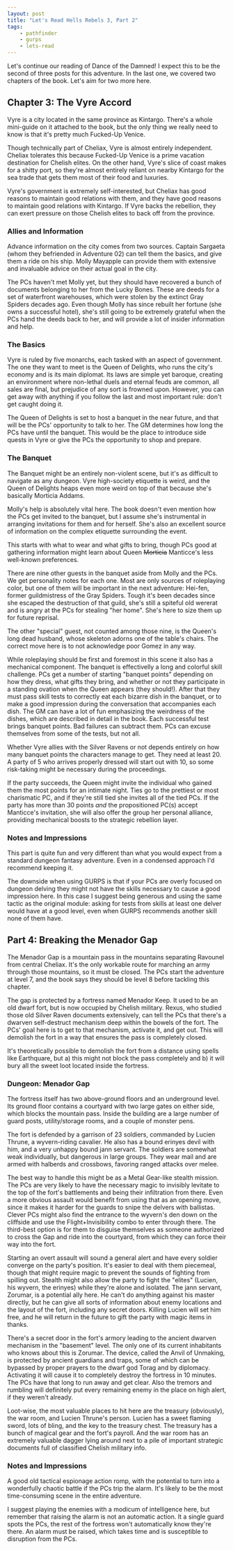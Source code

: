 ```yaml
---
layout: post
title: "Let's Read Hells Rebels 3, Part 2"
tags:
    - pathfinder
    - gurps
    - lets-read
---
```


Let's continue our reading of Dance of the Damned! I expect this to be the
second of three posts for this adventure. In the last one, we covered two
chapters of the book. Let's aim for two more here.

## Chapter 3: The Vyre Accord

Vyre is a city located in the same province as Kintargo. There's a whole
mini-guide on it attached to the book, but the only thing we really need to know
is that it's pretty much Fucked-Up Venice.

Though technically part of Cheliax, Vyre is almost entirely independent. Cheliax
tolerates this because Fucked-Up Venice is a prime vacation destination for
Chelish elites. On the other hand, Vyre's slice of coast makes for a shitty
port, so they're almost entirely reliant on nearby Kintargo for the sea trade
that gets them most of their food and luxuries.

Vyre's government is extremely self-interested, but Cheliax has good reasons to
maintain good relations with them, and they have good reasons to maintain good
relations with Kintargo. If Vyre backs the rebellion, they can exert pressure on
those Chelish elites to back off from the province.

### Allies and Information

Advance information on the city comes from two sources. Captain Sargaeta (whom
they befriended in Adventure 02) can tell them the basics, and give them a ride
on his ship. Molly Mayapple can provide them with extensive and invaluable
advice on their actual goal in the city.

The PCs haven't met Molly yet, but they should have recovered a bunch of
documents belonging to her from the Lucky Bones. These are deeds for a set of
waterfront warehouses, which were stolen by the extinct Gray Spiders decades
ago. Even though Molly has since rebuilt her fortune (she owns a successful
hotel), she's still going to be extremely grateful when the PCs hand the deeds
back to her, and will provide a lot of insider information and help.

### The Basics

Vyre is ruled by five monarchs, each tasked with an aspect of government. The
one they want to meet is the Queen of Delights, who runs the city's economy and
is its main diplomat. Its laws are simple yet baroque, creating an environment
where non-lethal duels and eternal feuds are common, all sales are final, but
prejudice of any sort is frowned upon. However, you can get away with anything
if you follow the last and most important rule: don't get caught doing it.

The Queen of Delights is set to host a banquet in the near future, and that will
be the PCs' opportunity to talk to her. The GM determines how long the PCs have
until the banquet. This would be the place to introduce side quests in Vyre or
give the PCs the opportunity to shop and prepare.


### The Banquet

The Banquet might be an entirely non-violent scene, but it's as difficult to
navigate as any dungeon. Vyre high-society etiquette is weird, and the Queen of
Delights heaps even more weird on top of that because she's basically Morticia
Addams.

Molly's help is absolutely vital here. The book doesn't even mention how the PCs
get invited to the banquet, but I assume she's instrumental in arranging
invitations for them and for herself. She's also an excellent source of
information on the complex etiquette surrounding the event.

This starts with what to wear and what gifts to bring, though PCs good at
gathering information might learn about Queen ~~Morticia~~ Manticce's less
well-known preferences.

There are nine other guests in the banquet aside from Molly and the PCs. We get
personality notes for each one. Most are only sources of roleplaying color, but
one of them will be important in the next adventure: Hei-fen, former
guildmistress of the Gray Spiders. Tough it's been decades since she escaped the
destruction of that guild, she's still a spiteful old wererat and is angry at
the PCs for stealing "her home". She's here to size them up for future reprisal.

The other "special" guest, not counted among those nine, is the Queen's long
dead husband, whose skeleton adorns one of the table's chairs. The correct move
here is to not acknowledge poor Gomez in any way.

While roleplaying should be first and foremost in this scene it also has a
mechanical component. The banquet is effectivelly a long and colorful skill
challenge. PCs get a number of starting "banquet points" depending on how they
dress, what gifts they bring, and whether or not they participate in a standing
ovation when the Queen appears (they should!). After that they must pass skill
tests to correctly eat each bizarre dish in the banquet, or to make a good
impression during the conversation that accompanies each dish. The GM can have a
lot of fun emphasizing the weirdness of the dishes, which are described in
detail in the book. Each successful test brings banquet points. Bad failures can
subtract them. PCs can excuse themselves from some of the tests, but not all.

Whether Vyre allies with the Silver Ravens or not depends entirely on how many
banquet points the characters manage to get. They need at least 20. A party of 5
who arrives properly dressed will start out with 10, so some risk-taking might
be necessary during the proceedings.

If the party succeeds, the Queen might invite the individual who gained them the
most points for an intimate night. Ties go to the prettiest or most charismatic
PC, and if they're still tied she invites all of the tied PCs. If the party has
more than 30 points _and_ the propositioned PC(s) accept Manticce's invitation,
she will also offer the group her personal alliance, providing mechanical boosts
to the strategic rebellion layer.

### Notes and Impressions

This part is quite fun and very different than what you would expect from a
standard dungeon fantasy adventure. Even in a condensed approach I'd recommend
keeping it.

The downside when using GURPS is that if your PCs are overly focused on dungeon
delving they might not have the skills necessary to cause a good impression
here. In this case I suggest being generous and using the same tactic as the
original module: asking for tests from skills at least one delver would have at
a good level, even when GURPS recommends another skill none of them have.

## Part 4: Breaking the Menador Gap


The Menador Gap is a mountain pass in the mountains separating Ravounel from
central Cheliax. It's the only workable route for marching an army through those
mountains, so it must be closed. The PCs start the adventure at level 7, and the
book says they should be level 8 before tackling this chapter.

The gap is protected by a fortress named Menador Keep. It used to be an old
dwarf fort, but is now occupied by Chelish military. Rexus, who studied those
old Silver Raven documents extensively, can tell the PCs that there's a dwarven
self-destruct mechanism deep within the bowels of the fort. The PCs' goal here
is to get to that mechanism, activate it, and get out. This will demolish the
fort in a way that ensures the pass is completely closed.

It's theoretically possible to demolish the fort from a distance using spells
like Earthquare, but a) this might not block the pass completely and b) it will
bury all the sweet loot located inside the fortress.

### Dungeon: Menador Gap

The fortress itself has two above-ground floors and an underground level. Its
ground floor contains a courtyard with two large gates on either side, which
blocks the mountain pass. Inside the building are a large number of guard posts,
utility/storage rooms, and a couple of monster pens.

The fort is defended by a garrison of 23 soldiers, commanded by Lucien Thrune, a
wyvern-riding cavalier. He also has a bound erinyes devil with him, and a very
unhappy bound jann servant. The soldiers are somewhat weak individually, but
dangerous in large groups. They wear mail and are armed with halberds and
crossbows, favoring ranged attacks over melee.

The best way to handle this might be as a Metal Gear-like stealth mission. The
PCs are very likely to have the necessary magic to invisibly levitate to the top
of the fort's battlements and being their infiltration from there. Even a more
obvious assault would benefit from using that as an opening move, since it makes
it harder for the guards to snipe the delvers with ballistas. Clever PCs might
also find the entrance to the wyvern's den down on the cliffside and use the
Flight+Invisibility combo to enter through there. The third-best option is for
them to disguise themselves as someone authorized to cross the Gap and ride into
the courtyard, from which they can force their way into the fort.

Starting an overt assault will sound a general alert and have every soldier
converge on the party's position. It's easier to deal with them piecemeal,
though that might require magic to prevent the sounds of fighting from spilling
out. Stealth might also allow the party to fight the "elites" (Lucien, his
wyvern, the erinyes) while they're alone and isolated. The jann servant,
Zorumar, is a potential ally here. He can't do anything against his master
directly, but he can give all sorts of information about enemy locations and the
layout of the fort, including any secret doors. Killing Lucien will set him
free, and he will return in the future to gift the party with magic items in
thanks.

There's a secret door in the fort's armory leading to the ancient dwarven
mechanism in the "basement" level. The only one of its current inhabitants who
knows about this is Zorumar.  The device, called the Anvil of Unmaking, is
protected by ancient guardians and traps, some of which can be bypassed by
proper prayers to the dwarf god Torag and by diplomacy. Activating it will cause
it to completely destroy the fortress in 10 minutes. The PCs have that long to
run away and get clear. Also the tremors and rumbling will definitely put every
remaining enemy in the place on high alert, if they weren't already.

Loot-wise, the most valuable places to hit here are the treasury (obviously),
the war room, and Lucien Thrune's person. Lucien has a sweet flaming sword, lots
of bling, and the key to the treasury chest. The treasury has a bunch of magical
gear and the fort's payroll. And the war room has an extremely valuable dagger
lying around next to a pile of important strategic documents full of classified
Chelish military info.

### Notes and Impressions

A good old tactical espionage action romp, with the potential to turn into a
wonderfully chaotic battle if the PCs trip the alarm. It's likely to be the most
time-consuming scene in the entire adventure.

I suggest playing the enemies with a modicum of intelligence here, but remember
that raising the alarm is not an automatic action. It a single guard spots the
PCs, the rest of the fortress won't automatically know they're there. An alarm
must be raised, which takes time and is susceptible to disruption from the
PCs.
